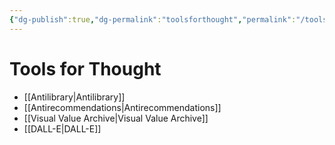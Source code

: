 ```yaml
---
{"dg-publish":true,"dg-permalink":"toolsforthought","permalink":"/toolsforthought/","created":"2022-09-25T14:09:47.000-04:00","updated":"2022-09-25T14:09:47.000-04:00"}
---
```


# Tools for Thought

- [[Antilibrary\|Antilibrary]]
- [[Antirecommendations\|Antirecommendations]]
- [[Visual Value Archive\|Visual Value Archive]]
- [[DALL-E\|DALL-E]]